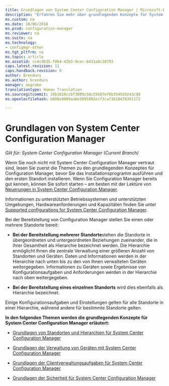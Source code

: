 ```yaml
---
title: Grundlagen von System Center Configuration Manager | Microsoft-Dokumentation
description: "Erfahren Sie mehr über grundlegenden Konzepte für System Center Configuration Manager."
ms.custom: na
ms.date: 10/06/2016
ms.prod: configuration-manager
ms.reviewer: na
ms.suite: na
ms.technology:
- configmgr-other
ms.tgt_pltfrm: na
ms.topic: article
ms.assetid: cc4cdb35-f0b4-42b5-9cec-6431a8c30793
caps.latest.revision: 11
caps.handback.revision: 0
author: Brenduns
ms.author: brenduns
manager: angrobe
translationtype: Human Translation
ms.sourcegitcommit: 10b1010ccbf3889c58c55b87e70b354559243c90
ms.openlocfilehash: b808e9089aabe3895892ecf3caf1610478361172

---
```

# <a name="fundamentals-of-system-center-configuration-manager"></a>Grundlagen von System Center Configuration Manager

*Gilt für: System Center Configuration Manager (Current Branch)*

Wenn Sie noch nicht mit System Center Configuration Manager vertraut sind, lesen Sie zuerst die Themen zu den grundlegenden Konzepten für Configuration Manager, bevor Sie das Installationsprogramm ausführen und den ersten Standort installieren. Wenn Sie Configuration Manager bereits gut kennen, können Sie sofort starten – am besten mit der Lektüre von [Neuerungen in System Center Configuration Manager](/sccm/core/plan-design/changes/what-has-changed-from-configuration-manager-2012).  

 Informationen zu unterstützten Betriebssystemen und unterstützten Umgebungen, Hardwareanforderungen und Kapazitäten finden Sie unter [Supported configurations for System Center Configuration Manager](../../core/plan-design/configs/supported-configurations.md).  

 Bei der Bereitstellung von Configuration Manager stellen Sie einen oder mehrere Standorte bereit:  

-   **Bei der Bereitstellung mehrerer Standorte**stehen die Standorte in übergeordneten und untergeordneten Beziehungen zueinander, die in ihrer Gesamtheit als Hierarchie bezeichnet werden. Die Hierarchie ermöglicht Ihnen die zentrale Verwaltung einer größeren Anzahl von Standorten und Geräten.  Daten und Informationen werden in der Hierarchie nach unten bis zu den von Ihnen verwalteten Geräten weitergegeben. Informationen zu Geräten sowie Ergebnisse von Konfigurationsaufgaben und Anforderungen werden in der Hierarchie nach oben weitergegeben.  

-   **Bei der Bereitstellung eines einzelnen Standorts** wird dies ebenfalls als Hierarchie bezeichnet.  

 Einige Konfigurationsaufgaben und Einstellungen gelten für alle Standorte in einer Hierarchie, während andere für bestimmte Standorte gelten.  


**In den folgenden Themen werden die grundlegenden Konzepte für System Center Configuration Manager erläutert:**  

-   [Grundlagen von Standorten und Hierarchien für System Center Configuration Manager](../../core/understand/fundamentals-of-sites-and-hierarchies.md)  

-   [Grundlagen der Verwaltung von Geräten mit System Center Configuration Manager](../../core/understand/fundamentals-of-managing-devices.md)  

-   [Grundlagen der Clientverwaltungsaufgaben für System Center Configuration Manager](../../core/understand/fundamentals-of-client-management-tasks.md)  

-   [Grundlagen der Sicherheit für System Center Configuration Manager](../../core/understand/fundamentals-of-security.md)  



<!--HONumber=Dec16_HO3-->


